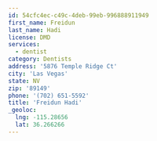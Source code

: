```yaml
---
id: 54cfc4ec-c49c-4deb-99eb-996888911949
first_name: Freidun
last_name: Hadi
license: DMD
services:
  - dentist
category: Dentists
address: '5876 Temple Ridge Ct'
city: 'Las Vegas'
state: NV
zip: '89149'
phone: '(702) 651-5592'
title: 'Freidun Hadi'
_geoloc:
  lng: -115.28656
  lat: 36.266266
---
```

